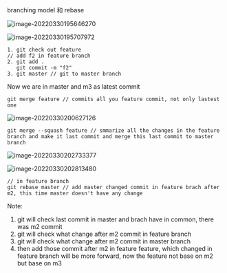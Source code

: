  branching model 和 rebase

![image-20220330195646270](https://tva1.sinaimg.cn/large/e6c9d24egy1h0styiwr09j20s808s3yu.jpg)

![image-20220330195707972](https://tva1.sinaimg.cn/large/e6c9d24egy1h0styyj1slj20sg0bt0td.jpg)

```
1. git check out feature
// add f2 in feature branch
2. git add .
   git commit -m "f2"
3. git master // git to master branch
```

Now we are in master and m3 as latest commit

```
git merge feature // commits all you feature commit, not only lastest one
```

![image-20220330200627126](https://tva1.sinaimg.cn/large/e6c9d24egy1h0su8d677ej20mq0cnt9d.jpg)

```
git merge --squash feature // smmarize all the changes in the feature branch and make it last commit and merge this last commit to master branch
```



![image-20220330202733377](https://tva1.sinaimg.cn/large/e6c9d24egy1h0suubzuigj20qk0jsmyc.jpg)

![image-20220330202813480](https://tva1.sinaimg.cn/large/e6c9d24egy1h0suv0pfu4j20q60m2gn7.jpg)

```
// in feature branch
git rebase master // add master changed commit in feature brach after m2, this time master doesn't have any change
```

Note:

1.   git will check last commit in master and brach have in common, there was m2 commit
2.   git will check what change after m2 commit in feature branch
3.   git will check what change after m2 commit in master branch
4.   then add those commit after m2 in feature feature, which changed in feature branch will be more forward, now the feature not base on m2 but base on m3